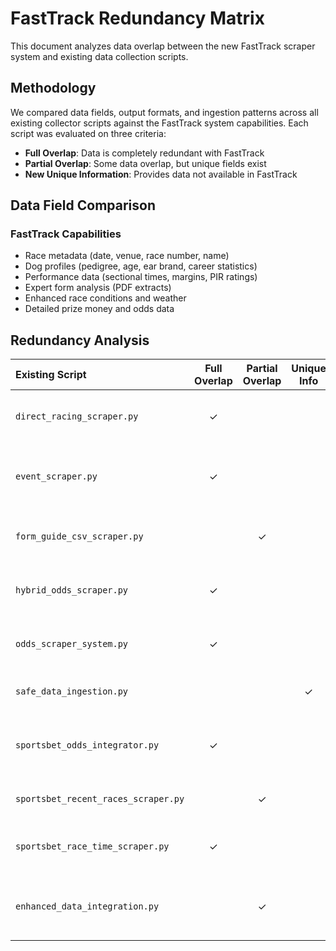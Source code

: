 # FastTrack Redundancy Matrix

This document analyzes data overlap between the new FastTrack scraper system and existing data collection scripts.

## Methodology

We compared data fields, output formats, and ingestion patterns across all existing collector scripts against the FastTrack system capabilities. Each script was evaluated on three criteria:

- **Full Overlap**: Data is completely redundant with FastTrack
- **Partial Overlap**: Some data overlap, but unique fields exist  
- **New Unique Information**: Provides data not available in FastTrack

## Data Field Comparison

### FastTrack Capabilities
- Race metadata (date, venue, race number, name)
- Dog profiles (pedigree, age, ear brand, career statistics)
- Performance data (sectional times, margins, PIR ratings)
- Expert form analysis (PDF extracts)
- Enhanced race conditions and weather
- Detailed prize money and odds data

## Redundancy Analysis

| Existing Script | Full Overlap | Partial Overlap | Unique Info | Data Fields | Dependencies | Recommendation |
| :--- | :---: | :---: | :---: | :--- | :--- | :--- |
| `direct_racing_scraper.py` | ✓ | | | Race metadata, basic race info | `app.py` | **DEPRECATE** - FastTrack provides superior race data |
| `event_scraper.py` | ✓ | | | Basic odds data, market selections | `hybrid_odds_scraper.py` | **DEPRECATE** - FastTrack includes comprehensive odds |
| `form_guide_csv_scraper.py` | | ✓ | | Historical form, venue mapping | Multiple pipelines | **MERGE** - Keep for historical backfill, migrate to FastTrack |
| `hybrid_odds_scraper.py` | ✓ | | | Live odds compilation | `app.py` | **DEPRECATE** - FastTrack provides real-time odds |
| `odds_scraper_system.py` | ✓ | | | Structured odds storage | `app.py` | **DEPRECATE** - Redundant with FastTrack odds system |
| `safe_data_ingestion.py` | | | ✓ | Generic validation framework | System-wide | **KEEP** - Critical for FastTrack adapter validation |
| `sportsbet_odds_integrator.py` | ✓ | | | Live odds, value bets | `app.py` | **DEPRECATE** - FastTrack supersedes sportsbook-specific data |
| `sportsbet_recent_races_scraper.py` | | ✓ | | Sportsbet-specific race results | `app.py` | **MERGE** - Evaluate unique sportsbook fields |
| `sportsbet_race_time_scraper.py` | ✓ | | | Race timing data | `comprehensive_prediction_pipeline.py` | **DEPRECATE** - FastTrack includes superior timing data |
| `enhanced_data_integration.py` | | ✓ | | Sectional times, performance indicators | `comprehensive_prediction_pipeline.py` | **MERGE** - Enhanced analysis may complement FastTrack |

